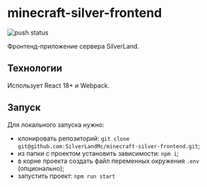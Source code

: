 # minecraft-silver-frontend

![push status](https://github.com/SilverLandMc/minecraft-silver-frontend/actions/workflows/main.yml/badge.svg?event=push)

Фронтенд-приложение сервера SilverLand.

## Технологии

Использует React 18+ и Webpack.

## Запуск

Для локального запуска нужно:
- клонировать репозиторий: ```git clone git@github.com:SilverLandMc/minecraft-silver-frontend.git```;
- из папки с проектом установить зависимости: ```npm i```;
- в корне проекта создать файл переменных окружения ```.env``` (опционально);
- запустить проект: ```npm run start```
